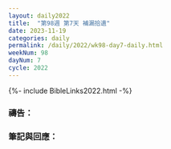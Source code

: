 ```yaml
---
layout: daily2022
title:  "第98週 第7天 補漏拾遺"
date: 2023-11-19
categories: daily
permalink: /daily/2022/wk98-day7-daily.html
weekNum: 98
dayNum: 7
cycle: 2022
---
```


{%- include BibleLinks2022.html -%}

### 禱告：

### 筆記與回應：
